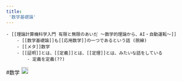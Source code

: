 ```yaml
---
title:
 '数学基礎論'
---
```


    - [[理論計算機科学入門 有限と無限のあいだ 〜数学的理論から、AI・自動運転〜]]
        - [[数学基礎論]]も[[応用数学]]の一つであるという話 (脱線)
        - [[メタ]]数学
        - [[証明]]とは、[[定義]]とは、[[定理]]とは、みたいな話をしている
            - 定義を定義(??)

#数学 <img src='https://scrapbox.io/api/pages/blu3mo-public/情報科学の達人/icon' alt='情報科学の達人.icon' height="19.5"/>
